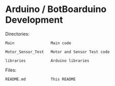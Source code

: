 Arduino / BotBoarduino Development
==================================

Directories:

	Main				Main code
	
	Motor_Sensor_Test	Motor and Sensor Test code
	
	libraries			Arduino libraries
	
Files:

	README.md			This README
